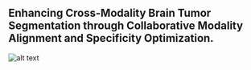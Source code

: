 ## Enhancing Cross-Modality Brain Tumor Segmentation through Collaborative Modality Alignment and Specificity Optimization.

![alt text]([https://example.com/path/to/image.jpg](https://github.com/zzpr/MA-BTS/blob/main/MODEL.png))



